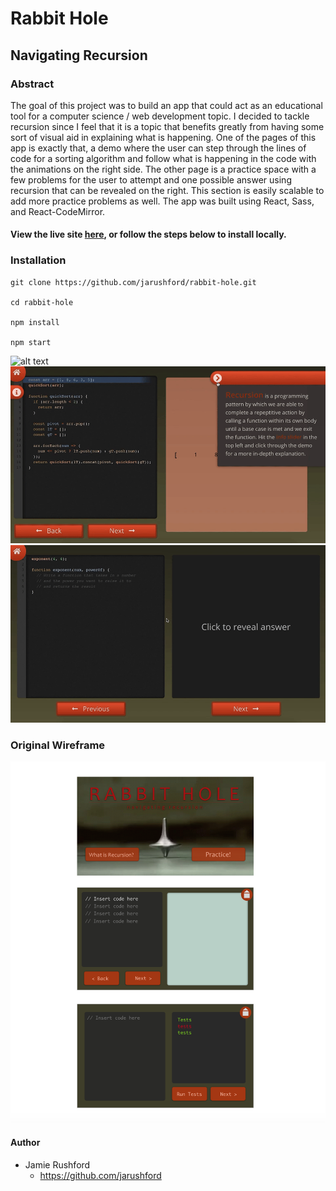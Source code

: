 # Rabbit Hole 
## Navigating Recursion

### Abstract

The goal of this project was to build an app that could act as an educational tool for a computer science / web development topic. I decided to tackle recursion since I feel that it is a topic that benefits greatly from having some sort of visual aid in explaining what is happening. One of the pages of this app is exactly that, a demo where the user can step through the lines of code for a sorting algorithm and follow what is happening in the code with the animations on the right side. The other page is a practice space with a few problems for the user to attempt and one possible answer using recursion that can be revealed on the right. This section is easily scalable to add more practice problems as well. The app was built using React, Sass, and React-CodeMirror.

#### View the live site [here](https://jarushford.github.io/rabbit-hole/), or follow the steps below to install locally.

### Installation

```
git clone https://github.com/jarushford/rabbit-hole.git

cd rabbit-hole

npm install

npm start
```

![alt text](assets/landing.gif)
![alt text](assets/demo.gif)
![alt text](assets/practice.gif)

### Original Wireframe

![alt text](assets/wireframe.jpg)

#### Author

- Jamie Rushford
  - https://github.com/jarushford
